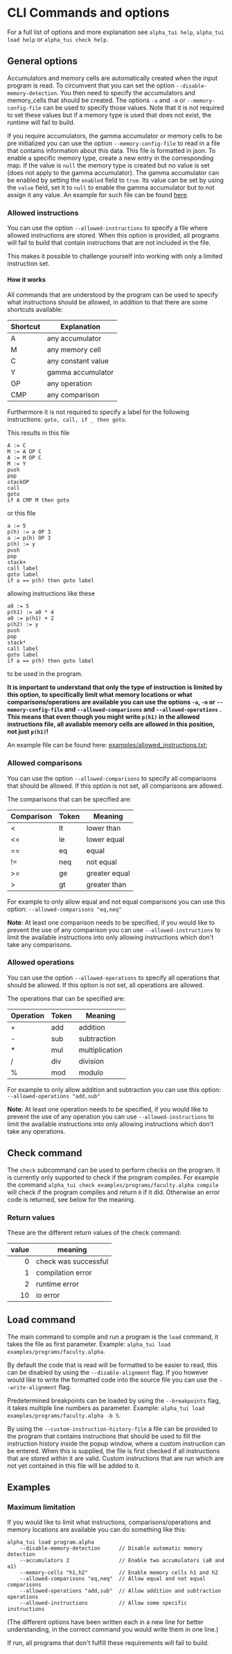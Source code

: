# CLI Commands and options

For a full list of options and more explanation see `alpha_tui help`, `alpha_tui load help` or `alpha_tui check help`.

## General options

Accumulators and memory cells are automatically created when the input program is read.
To circumvent that you can set the option `--disable-memory-detection`. You then need to specify the accumulators and memory_cells that should be created. The options `-a` and `-m` or `--memory-config-file` can be used to specify those values. Note that it is not required to set these values but if a memory type is used that does not exist, the runtime will fail to build.

If you require accumulators, the gamma accumulator or memory cells to be pre initialized you can use the option `--memory-config-file` to read in a file that contains information about this data. This file is formatted in json. To enable a specific memory type, create a new entry in the corresponding map. If the value is `null` the memory type is created but no value is set (does not apply to the gamma accumulator). The gamma accumulator can be enabled by setting the `enabled` field to `true`. Its value can be set by using the `value` field, set it to `null` to enable the gamma accumulator but to not assign it any value. An example for such file can be found [here](../examples/memory_config.json).

### Allowed instructions

You can use the option `--allowed-instructions` to specify a file where allowed instructions are stored. When this option is provided, all programs will fail to build that contain instructions that are not included in the file.

This makes it possible to challenge yourself into working with only a limited instruction set.

#### How it works

All commands that are understood by the program can be used to specify what instructions should be allowed, in addition to that there are some shortcuts available:

| Shortcut | Explanation |
| - | - |
| A | any accumulator |
| M | any memory cell |
| C | any constant value |
| Y | gamma accumulator |
| OP | any operation |
| CMP | any comparison |

Furthermore it is not required to specify a label for the following instructions: `goto, call, if _ then goto`.

This results in this file

```
A := C
M := A OP C
A := M OP C
M := Y
push
pop
stackOP
call
goto
if A CMP M then goto
```
or this file

```
a := 5
p(h) := a OP 3
a := p(h) OP 3
p(h) := y
push
pop
stack+
call label
goto label
if a == p(h) then goto label
```

allowing instructions like these

```
a0 := 5
p(h1) := a0 * 4
a0 := p(h1) + 2
p(h2) := y
push
pop
stack*
call label
goto label
if a == p(h) then goto label
```
to be used in the program.

**It is important to understand that only the type of instruction is limited by this option, to specifically limit what memory locations or what comparisons/operations are available you can use the options `-a`, `-m` or `--memory-config-file` and `--allowed-comparisons` and `--allowed-operations` . This means that even though you might write `p(h1)` in the allowed instructions file, all available memory cells are allowed in this position, not just `p(h1)`!**

An example file can be found here: [examples/allowed_instructions.txt](../examples/allowed_instructions.txt);

### Allowed comparisons

You can use the option `--allowed-comparisons` to specify all comparisons that should be allowed. If this option is not set, all comparisons are allowed.

The comparisons that can be specified are:

| Comparison | Token | Meaning |
| - | - | - |
| < | lt | lower than |
| <= | le | lower equal |
| == | eq | equal |
| != | neq | not equal |
| >= | ge | greater equal |
| > | gt | greater than |

For example to only allow equal and not equal comparisons you can use this option: `--allowed-comparisons "eq,neq"`

**Note**: At least one comparison needs to be specified, if you would like to prevent the use of any comparison you can use `--allowed-instructions` to limit the available instructions into only allowing instructions which don't take any comparisons.

### Allowed operations

You can use the option `--allowed-operations` to specify all operations that should be allowed. If this option is not set, all operations are allowed.

The operations that can be specified are:

| Operation | Token | Meaning |
| - | - | - |
| + | add | addition |
| - | sub | subtraction |
| * | mul | multiplication |
| / | div | division |
| % | mod | modulo |

For example to only allow addition and subtraction you can use this option: `--allowed-operations "add,sub"`

**Note**: At least one operation needs to be specified, if you would like to prevent the use of any operation you can use `--allowed-instructions` to limit the available instructions into only allowing instructions which don't take any operations.

## Check command

The `check` subcommand can be used to perform checks on the program. It is currently only supported to check if the program compiles. For example the command `alpha_tui check examples/programs/faculty.alpha compile` will check if the program compiles and return `0` if it did. Otherwise an error code is returned, see below for the meaning.

### Return values

These are the different return values of the check command:

| value | meaning |
| -: | - |
| 0 | check was successful |
| 1 | compilation error |
| 2 | runtime error |
| 10 | io error |

## Load command

The main command to compile and run a program is the `load` command, it takes the file as first parameter. Example: `alpha_tui load examples/programs/faculty.alpha`.

By default the code that is read will be formatted to be easier to read, this can be disabled by using the `--disable-alignment` flag. If you however would like to write the formatted code into the source file you can use the `--write-alignment` flag.

Predetermined breakpoints can be loaded by using the `--breakpoints` flag, it takes multiple line numbers as parameter. Example: `alpha_tui load examples/programs/faculty.alpha -b 5`.

By using the `--custom-instruction-history-file` a file can be provided to the program that contains instructions that should be used to fill the instruction history inside the popup window, where a custom instruction can be entered. When this is supplied, the file is first checked if all instructions that are stored within it are valid. Custom instructions that are run which are not yet contained in this file will be added to it.

## Examples

### Maximum limitation

If you would like to limit what instructions, comparisons/operations and memory locations are available you can do something like this:

```
alpha_tui load program.alpha
    --disable-memory-detection      // Disable automatic memory detection
    --accumulators 2                // Enable two accumulators (a0 and a1)
    --memory-cells "h1,h2"          // Enable memory cells h1 and h2
    --allowed-comparisons "eq,neq"  // Allow equal and not equal comparisons
    --allowed-operations "add,sub"  // Allow addition and subtraction operations
    --allowed-instructions          // Allow some specific instructions
```
(The different options have been written each in a new line for better understanding, in the correct command you would write them in one line.)

If run, all programs that don't fulfill these requirements will fail to build.